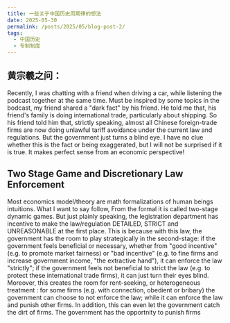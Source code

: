 ```yaml
---
title: 一些关于中国历史周期律的想法
date: 2025-05-30
permalink: /posts/2025/05/blog-post-2/
tags:
  - 中国历史
  - 专制制度
---
```


黄宗羲之问：
----
Recently, I was chatting with a friend when driving a car, while listening the podcast together at the same time. Must be inspired by some topics in the bodcast, my friend shared a "dark fact" by his friend. He told me that, his friend's family is doing international trade, particularly about shipping. So his friend told him that, strictly speaking, almost all Chinese foreign-trade firms are now doing unlawful tariff avoidance under the current law and regulations. But the government just turns a blind eye. I have no clue whether this is the fact or being exaggerated, but I will not be surprised if it is true.  It makes perfect sense from an economic perspective!

Two Stage Game and Discretionary Law Enforcement
----
Most economics model/theory are math formalizations of human beings intuitions. What I want to say follow, From the formal it is called two-stage dynamic games. But just plainly speaking, the legistration department has incentive to make the law/regulation DETAILED, STRICT and UNREASONABLE  at the first place. This is because with this law, the government has the room to play strategically in the second-stage: if the government feels beneficial or necessary, whether from "good incentive" (e.g. to promote market fairness) or "bad incentive" (e.g. to fine firms and increase government income, "the extractive hand"), it can enforce the law "strictly"; if the government feels not beneficial to strict the law (e.g. to protect these international trade firms), it can just turn their eyes blind. Moreover, this creates the room for rent-seeking, or heterogeneous treatment : for some firms (e.g. with connection, obedient or bribary) the government can choose to not enforce the law; while it can enforce the law and punish other firms. In addition, this can even let the government catch the dirt of firms. The government has the opportnity to punish firms 



